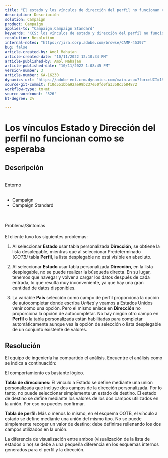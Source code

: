 ```yaml
---
title: "El estado y los vínculos de dirección del perfil no funcionan como deberían"
description: Descripción
solution: Campaign
product: Campaign
applies-to: "Campaign,Campaign Standard"
keywords: "KCS: los vínculos de estado y dirección del perfil no funcionan como se esperaba"
resolution: Resolution
internal-notes: "https://jira.corp.adobe.com/browse/CAMP-45397"
bug: false
article-created-by: Amol Mahajan
article-created-date: "10/11/2022 12:10:34 PM"
article-published-by: Amol Mahajan
article-published-date: "10/11/2022 1:08:45 PM"
version-number: 3
article-number: KA-16230
dynamics-url: "https://adobe-ent.crm.dynamics.com/main.aspx?forceUCI=1&pagetype=entityrecord&etn=knowledgearticle&id=ca7341b2-5d49-ed11-bba2-002248086cae"
source-git-commit: f10d551bba92ae99b237e50fd0fa3358c3b84872
workflow-type: tm+mt
source-wordcount: '326'
ht-degree: 2%

---
```


# Los vínculos Estado y Dirección del perfil no funcionan como se esperaba

## Descripción

<br>Entorno<br><br>
- Campaign
- Campaign Standard

<br><br>Problema/Síntomas<br><br>
El cliente tuvo los siguientes problemas:

1. Al seleccionar <b>Estado</b> usar tabla personalizada <b>Dirección</b>, se obtiene la lista desplegable, mientras que al seleccionar Predeterminado (*OOTB)* tabla <b>Perfil</b>, la lista desplegable no está visible en absoluto.

2. Al seleccionar <b>Estado</b> usar tabla personalizada <b>Dirección</b>, en la lista desplegable, no se puede realizar la búsqueda directa. En su lugar, tenemos que navegar y volver a cargar los datos después de cada entrada, lo que resulta muy inconveniente, ya que hay una gran cantidad de datos disponibles.

3. La variable <b>País</b> selección como campo de perfil proporciona la opción de autocompletar donde escriba *United* y veamos a Estados Unidos venir como una opción. Pero el mismo enlace en <b>Dirección</b> no proporciona la opción de autocompletar. No hay ningún otro campo en <b>Perfil</b> o la tabla personalizada están habilitadas para completar automáticamente aunque vea la opción de selección o lista desplegable de un conjunto existente de valores.


## Resolución


El equipo de ingeniería ha compartido el análisis. Encuentre el análisis como se indica a continuación:

El comportamiento es bastante lógico.

<b>Tabla de direcciones: </b>El vínculo a Estado se define mediante una unión personalizada que incluye dos campos de la dirección personalizada. Por lo tanto, no puede seleccionar simplemente un estado de destino.
El estado de destino se define mediante los valores de los dos campos utilizados en la unión. Por eso no puedes confirmar.

<b>Tabla de perfil: </b>Más o menos lo mismo, en el esquema OOTB, el vínculo a estado se define mediante una unión del mismo tipo. No se puede simplemente recoger un valor de destino; debe definirse rellenando los dos campos utilizados en la unión.

La diferencia de visualización entre ambos (visualización de la lista de estados o no) se debe a una pequeña diferencia en los esquemas internos generados para el perfil y la dirección.


